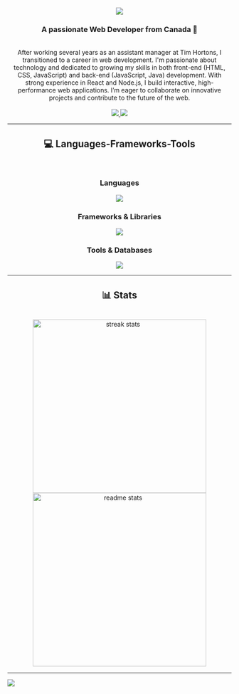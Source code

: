 <h1 align="center">
    <img src="https://readme-typing-svg.herokuapp.com/?font=Righteous&size=35&center=true&vCenter=true&width=500&height=70&duration=4000&lines=Hi+There!+👋;+I'm+Derek+Boucher!;" />
</h1>

<h3 align="center">A passionate Web Developer from Canada 🍁</h3>

<br/>

<div align="center">
  After working several years as an assistant manager at Tim Hortons, I transitioned to a career in web development. I'm passionate about technology and dedicated to growing my skills in both front-end (HTML, CSS, JavaScript) and back-end (JavaScript, Java) development. With strong experience in React and Node.js, I build interactive, high-performance web            applications. I’m eager to collaborate on innovative projects and contribute to the future of the web.
</div>

<br/>

<div align="center"> 
  <a href="mailto:derekboucher2000@gmail.com">
    <img src="https://img.shields.io/badge/Gmail-333333?style=for-the-badge&logo=gmail&logoColor=red" />
  </a>
  <a href="https://linkedin.com/in/derek-boucher" target="_blank">
    <img src="https://img.shields.io/badge/LinkedIn-0077B5?style=for-the-badge&logo=linkedin&logoColor=white" target="_blank" />
  </a>
</div>

<hr/>

<h2 align="center">💻 Languages-Frameworks-Tools</h2>
<br/>

<div align="center">
    <h3>Languages</h3>
    <img src="https://skillicons.dev/icons?i=html,css,javascript,typescript,java" />
</div>

<div align="center">
    <h3>Frameworks & Libraries</h3>
    <img src="https://skillicons.dev/icons?i=react,express,nodejs,spring,bootstrap" />
</div>

<div align="center">
    <h3>Tools & Databases</h3>
    <img src="https://skillicons.dev/icons?i=vscode,git,github,postman,mongodb,mysql" />
</div>

<hr/>

<h2 align="center">📊 Stats</h2>
<br>
<div align=center>
  <img width=390 src="https://github-readme-streak-stats-salesp07.vercel.app/?user=Derek-Boucher&count_private=true&theme=react&border_radius=10" alt="streak stats"/>
  <img width=390 src="https://github-readme-stats-salesp07.vercel.app/api?username=Derek-Boucher&count_private=true&show_icons=true&theme=react&rank_icon=github&border_radius=10" alt="readme stats" />
</div>

<hr/>

![](https://visitcount.itsvg.in/api?id=Derek-Boucher&icon=0&color=0)
